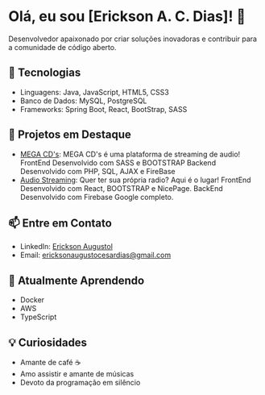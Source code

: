 # Olá, eu sou [Erickson A. C. Dias]! 👋

Desenvolvedor apaixonado por criar soluções inovadoras e contribuir para a comunidade de código aberto.

## 🚀 Tecnologias

- Linguagens: Java, JavaScript, HTML5, CSS3
- Banco de Dados: MySQL, PostgreSQL
- Frameworks: Spring Boot, React, BootStrap, SASS

## 💼 Projetos em Destaque

- [MEGA CD's](https://megacds.com.br/): MEGA CD's é uma plataforma de streaming de audio!
   FrontEnd Desenvolvido com SASS e BOOTSTRAP
   Backend Desenvolvido com PHP, SQL, AJAX e FireBase
- [Audio Streaming](https://streamingaudio.com.br/): Quer ter sua própria radio? Aqui é o lugar!
  FrontEnd Desenvolvido com React, BOOTSTRAP e NicePage.
  BackEnd Desenvolvido com Firebase Google completo.

## 📫 Entre em Contato

- LinkedIn: [Erickson Augustol](https://www.linkedin.com/in/erickson-augusto)
- Email: ericksonaugustocesardias@gmail.com


## 🌱 Atualmente Aprendendo

- Docker
- AWS
- TypeScript

## 💡 Curiosidades

- Amante de café ☕️
- Amo assistir e amante de músicas
- Devoto da programação em silêncio

